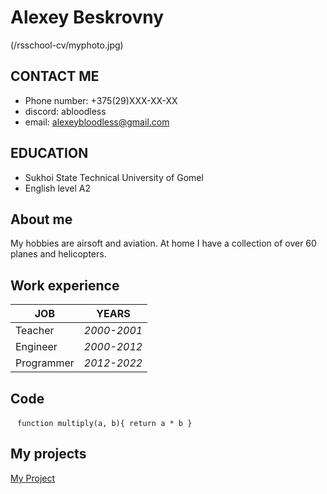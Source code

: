 # Alexey Beskrovny

(/rsschool-cv/myphoto.jpg) 

## CONTACT ME

- Phone number: +375(29)ХХХ-ХХ-ХХ
- discord: abloodless 
- email: <alexeybloodless@gmail.com>

## EDUCATION

- Sukhoi State Technical University of Gomel
- English level A2

## About me

My hobbies are airsoft and aviation. At home I have a collection of over 60 planes and helicopters.

## Work experience

**JOB**   | **YEARS**
-----------|:-------: 
Teacher |   *2000-2001* 
Engineer    |   *2000-2012* 
Programmer   |   *2012-2022*

## Code

` ` `
function multiply(a, b){
   return a * b
}
` ` `

## My projects

[My Project](https://github.com/AlexeyBloodless1978/rsschool-cv)






